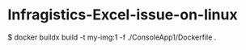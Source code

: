 # Infragistics-Excel-issue-on-linux

$ docker buildx build -t my-img:1 -f ./ConsoleApp1/Dockerfile .
